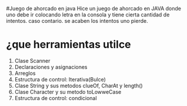 #Juego de ahorcado en java
Hice un juego de ahorcado en JAVA donde uno debe ir colocando letra en la consola y tiene cierta cantidad de intentos. caso contario. se acaben los intentos uno pierde.

# ¿que herramientas utilce
1. Clase Scanner
2. Declaraciones y asignaciones
3. Arreglos
4. Estructura de control: Iterativa(Bulce)
5. Clase String y sus metodos clueOf, CharAt y length()
6. Clase Character y su metodo toLowweCase
7. Estructura de control: condicional


